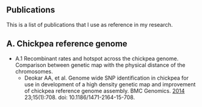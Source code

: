 ## Publications
This is a list of publications that I use as reference in my research. 

## A. Chickpea reference genome
 
 * A.1 Recombinant rates and hotspot across the chickpea genome.   Comparison between genetic map with the physical distance of the chromosomes.   
    - Deokar AA, et al. Genome wide SNP identification in chickpea for use in development of a high density genetic map and improvement of chickpea reference genome assembly. 
BMC Genomics. [2014](https://pubmed.ncbi.nlm.nih.gov/25150411/) 23;15(1):708. doi: 10.1186/1471-2164-15-708.

